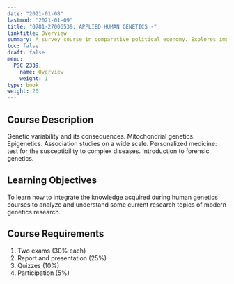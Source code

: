 ```yaml
---
date: "2021-01-08"
lastmod: "2021-01-09"
title: "0781-27006539: APPLIED HUMAN GENETICS -"
linktitle: Overview
summary: A survey course in comparative political economy. Explores important topics in the field through current events and by looking at the United States in comparative perspective. 
toc: false
draft: false
menu:
  PSC 2339:
    name: Overview
    weight: 1
type: book
weight: 20
---
```


## Course Description

Genetic variability and its consequences. Mitochondrial genetics. Epigenetics. Association studies on a wide scale. Personalized medicine: test for the susceptibility to complex diseases. Introduction to forensic genetics.

## Learning Objectives

To learn how to integrate the knowledge acquired during human genetics courses to analyze and understand some current research topics of modern genetics research.


## Course Requirements

1) Two exams (30% each) 
2) Report and presentation (25%) 
3) Quizzes (10%) 
4) Participation (5%)

